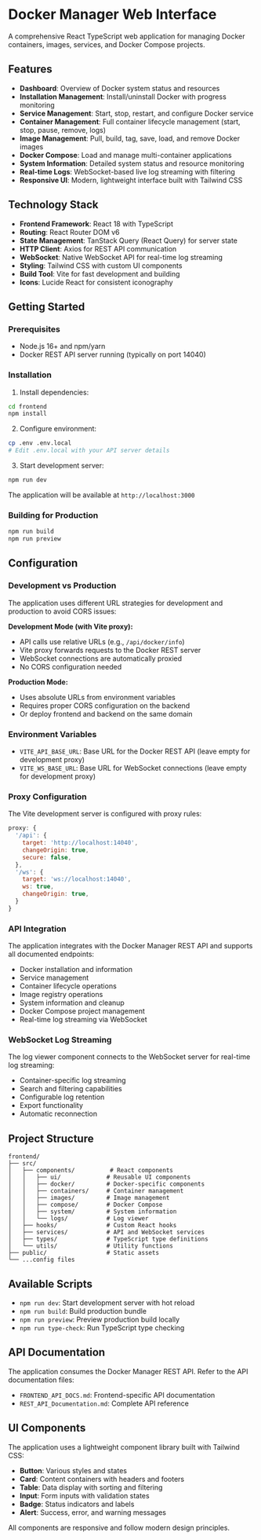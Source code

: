 # Docker Manager Web Interface

A comprehensive React TypeScript web application for managing Docker containers, images, services, and Docker Compose projects.

## Features

- **Dashboard**: Overview of Docker system status and resources
- **Installation Management**: Install/uninstall Docker with progress monitoring
- **Service Management**: Start, stop, restart, and configure Docker service
- **Container Management**: Full container lifecycle management (start, stop, pause, remove, logs)
- **Image Management**: Pull, build, tag, save, load, and remove Docker images
- **Docker Compose**: Load and manage multi-container applications
- **System Information**: Detailed system status and resource monitoring
- **Real-time Logs**: WebSocket-based live log streaming with filtering
- **Responsive UI**: Modern, lightweight interface built with Tailwind CSS

## Technology Stack

- **Frontend Framework**: React 18 with TypeScript
- **Routing**: React Router DOM v6
- **State Management**: TanStack Query (React Query) for server state
- **HTTP Client**: Axios for REST API communication
- **WebSocket**: Native WebSocket API for real-time log streaming
- **Styling**: Tailwind CSS with custom UI components
- **Build Tool**: Vite for fast development and building
- **Icons**: Lucide React for consistent iconography

## Getting Started

### Prerequisites

- Node.js 16+ and npm/yarn
- Docker REST API server running (typically on port 14040)

### Installation

1. Install dependencies:
```bash
cd frontend
npm install
```

2. Configure environment:
```bash
cp .env .env.local
# Edit .env.local with your API server details
```

3. Start development server:
```bash
npm run dev
```

The application will be available at `http://localhost:3000`

### Building for Production

```bash
npm run build
npm run preview
```

## Configuration

### Development vs Production

The application uses different URL strategies for development and production to avoid CORS issues:

**Development Mode (with Vite proxy):**
- API calls use relative URLs (e.g., `/api/docker/info`)
- Vite proxy forwards requests to the Docker REST server
- WebSocket connections are automatically proxied
- No CORS configuration needed

**Production Mode:**
- Uses absolute URLs from environment variables
- Requires proper CORS configuration on the backend
- Or deploy frontend and backend on the same domain

### Environment Variables

- `VITE_API_BASE_URL`: Base URL for the Docker REST API (leave empty for development proxy)
- `VITE_WS_BASE_URL`: Base URL for WebSocket connections (leave empty for development proxy)

### Proxy Configuration

The Vite development server is configured with proxy rules:
```javascript
proxy: {
  '/api': {
    target: 'http://localhost:14040',
    changeOrigin: true,
    secure: false,
  },
  '/ws': {
    target: 'ws://localhost:14040',
    ws: true,
    changeOrigin: true,
  }
}
```

### API Integration

The application integrates with the Docker Manager REST API and supports all documented endpoints:

- Docker installation and information
- Service management
- Container lifecycle operations
- Image registry operations
- System information and cleanup
- Docker Compose project management
- Real-time log streaming via WebSocket

### WebSocket Log Streaming

The log viewer component connects to the WebSocket server for real-time log streaming:

- Container-specific log streaming
- Search and filtering capabilities
- Configurable log retention
- Export functionality
- Automatic reconnection

## Project Structure

```
frontend/
├── src/
│   ├── components/          # React components
│   │   ├── ui/             # Reusable UI components
│   │   ├── docker/         # Docker-specific components
│   │   ├── containers/     # Container management
│   │   ├── images/         # Image management
│   │   ├── compose/        # Docker Compose
│   │   ├── system/         # System information
│   │   └── logs/           # Log viewer
│   ├── hooks/              # Custom React hooks
│   ├── services/           # API and WebSocket services
│   ├── types/              # TypeScript type definitions
│   └── utils/              # Utility functions
├── public/                 # Static assets
└── ...config files
```

## Available Scripts

- `npm run dev`: Start development server with hot reload
- `npm run build`: Build production bundle
- `npm run preview`: Preview production build locally
- `npm run type-check`: Run TypeScript type checking

## API Documentation

The application consumes the Docker Manager REST API. Refer to the API documentation files:
- `FRONTEND_API_DOCS.md`: Frontend-specific API documentation
- `REST_API_Documentation.md`: Complete API reference

## UI Components

The application uses a lightweight component library built with Tailwind CSS:

- **Button**: Various styles and states
- **Card**: Content containers with headers and footers
- **Table**: Data display with sorting and filtering
- **Input**: Form inputs with validation states
- **Badge**: Status indicators and labels
- **Alert**: Success, error, and warning messages

All components are responsive and follow modern design principles.